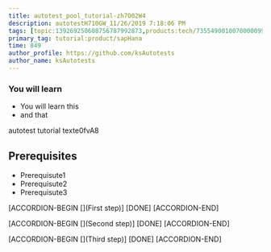 ```yaml
---
title: autotest_pool_tutorial-zh7O02W4
description: autotestH710GW_11/26/2019 7:18:06 PM
tags: [topic:139269250608756787992873,products:tech/73554900100700000996,tutorial:experience/advanced]
primary_tag: tutorial:product/sapHana
time: 849
author_profile: https://github.com/ksAutotests
author_name: ksAutotests
---
```

### You will learn
- You will learn this
- and that

autotest tutorial texte0fvA8

## Prerequisites
- Prerequisute1
- Prerequisute2
- Prerequisute3

[ACCORDION-BEGIN [](First step)]
[DONE]
[ACCORDION-END]

[ACCORDION-BEGIN [](Second step)]
[DONE]
[ACCORDION-END]

[ACCORDION-BEGIN [](Third step)]
[DONE]
[ACCORDION-END]

